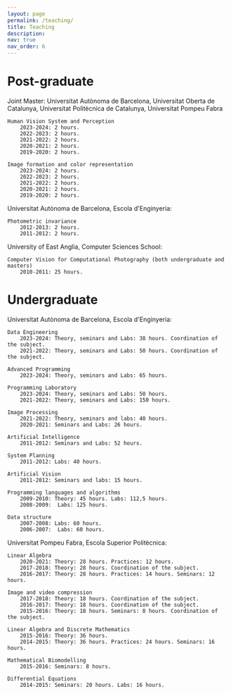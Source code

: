 ```yaml
---
layout: page
permalink: /teaching/
title: Teaching
description:
nav: true
nav_order: 6
---
```


# **Post-graduate**

Joint Master: Universitat Autònoma de Barcelona, Universitat Oberta de Catalunya, Universitat Politècnica de Catalunya, Universitat Pompeu Fabra

    Human Vision System and Perception
        2023-2024: 2 hours.
        2022-2023: 2 hours.
        2021-2022: 2 hours.
        2020-2021: 2 hours.
        2019-2020: 2 hours.

    Image formation and color representation
        2023-2024: 2 hours.
        2022-2023: 2 hours.
        2021-2022: 2 hours.
        2020-2021: 2 hours.
        2019-2020: 2 hours.


Universitat Autònoma de Barcelona, Escola d'Enginyeria:

    Photometric invariance
        2012-2013: 2 hours. 
        2011-2012: 2 hours.


University of East Anglia, Computer Sciences School:

    Computer Vision for Computational Photography (both undergraduate and masters)
        2010-2011: 25 hours.



# **Undergraduate**

Universitat Autònoma de Barcelona, Escola d'Enginyeria:

    Data Engineering
        2023-2024: Theory, seminars and Labs: 38 hours. Coordination of the subject.
        2021-2022: Theory, seminars and Labs: 50 hours. Coordination of the subject.

    Advanced Programming
        2023-2024: Theory, seminars and Labs: 65 hours.

    Programming Laboratory
        2023-2024: Theory, seminars and Labs: 50 hours.
        2021-2022: Theory, seminars and Labs: 150 hours.

    Image Processing
        2021-2022: Theory, seminars and labs: 40 hours. 
        2020-2021: Seminars and Labs: 26 hours.

    Artificial Intelligence
        2011-2012: Seminars and Labs: 52 hours.

    System Planning
        2011-2012: Labs: 40 hours.

    Artificial Vision
        2011-2012: Seminars and labs: 15 hours.

    Programming languages and algorithms
        2009-2010: Theory: 45 hours. Labs: 112,5 hours.
        2008-2009:  Labs: 125 hours.

    Data structure
        2007-2008: Labs: 60 hours.
        2006-2007:  Labs: 60 hours.


Universitat Pompeu Fabra, Escola Superior Politècnica:

    Linear Algebra
        2020-2021: Theory: 28 hours. Practices: 12 hours.
        2017-2018: Theory: 28 hours. Coordination of the subject.
        2016-2017: Theory: 28 hours. Practices: 14 hours. Seminars: 12 hours.

    Image and video compression
        2017-2018: Theory: 18 hours. Coordination of the subject.
        2016-2017: Theory: 18 hours. Coordination of the subject.
        2015-2016: Theory: 18 hours. Seminars: 8 hours. Coordination of the subject.

    Linear Algebra and Discrete Mathematics
        2015-2016: Theory: 36 hours.
        2014-2015: Theory: 36 hours. Practices: 24 hours. Seminars: 16 hours.

    Mathematical Biomodelling
        2015-2016: Seminars: 8 hours.

    Differential Equations
        2014-2015: Seminars: 20 hours. Labs: 16 hours.



